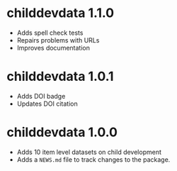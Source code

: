 # childdevdata 1.1.0

* Adds spell check tests
* Repairs problems with URLs
* Improves documentation

# childdevdata 1.0.1

* Adds DOI badge
* Updates DOI citation

# childdevdata 1.0.0

* Adds 10 item level datasets on child development
* Adds a `NEWS.md` file to track changes to the package.

